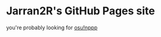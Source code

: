 # Jarran2R's GitHub Pages site
you're probably looking for [osu!nppp](https://jarran2r.github.io/osu-nppp)
